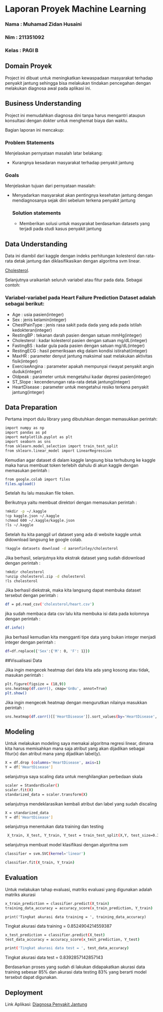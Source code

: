 # Laporan Proyek Machine Learning
### Nama : Muhamad Zidan Husaini
### Nim : 211351092
### Kelas : PAGI B

## Domain Proyek

Project ini dibuat untuk meningkatkan kewaspadaan masyarakat terhadap penyakit jantung sehingga bisa melakukan tindakan pencegahan dengan melakukan diagnosa awal pada aplikasi ini.

## Business Understanding

Project ini memudahkan diagnosa dini tanpa harus mengantri ataupun konsultasi dengan dokter untuk menghemat biaya dan waktu.

Bagian laporan ini mencakup:

### Problem Statements

Menjelaskan pernyataan masalah latar belakang:
- Kurangnya kesadaran masyarakat terhadap penyakit jantung

### Goals

Menjelaskan tujuan dari pernyataan masalah:
- Menyadarkan masyarakat akan pentingnya kesehatan jantung dengan mendiagnosanya sejak dini sebelum terkena penyakit jantung 

    ### Solution statements
    - Memberikan solusi untuk masyarakat berdasarkan datasets yang terjadi pada studi kasus penyakit jantung

## Data Understanding
Data ini diambil dari kaggle dengan indeks perhitungan kolesterol dan rata-rata detak jantung
dan diklasifikasikan dengan algoritma svm linear.

[Cholesterol](https://www.kaggle.com/datasets/aaronfinley/cholesterol).

Selanjutnya uraikanlah seluruh variabel atau fitur pada data. Sebagai contoh:  

### Variabel-variabel pada Heart Failure Prediction Dataset adalah sebagai berikut:
- Age : usia pasien(integer)
- Sex : jenis kelamin(integer)
- ChestPainType : jenis rasa sakit pada dada yang ada pada istilah kedokteran(integer)
- RestingBP : tekanan darah pasien dengan satuan mmHg(integer)
- Cholesterol : kadar kolesterol pasien dengan satuan mg/dL(integer)
- FastingBS : kadar gula pada pasien dengan satuan mg/dL(integer)
- RestingECG : hasil pemeriksaan ekg dalam kondisi istirahat(integer)
- MaxHR : parameter denyut jantung maksimal saat melakukan aktivitas fisik(integer)
- ExerciseAngina : parameter apakah mempunyai riwayat penyakit angin duduk(integer)
- Oldpeak : parameter untuk mengetahui kadar depresi pasien(integer)
- ST_Slope : kecenderungan rata-rata detak jantung(integer)
- HeartDisease : parameter untuk mengetahui resiko terkena penyakit jantung(integer)

## Data Preparation

Pertama import dulu library yang dibutuhkan dengan memasukkan perintah:

```bash
import numpy as np
import pandas as pd
import matplotlib.pyplot as plt
import seaborn as sns
from sklearn.model_selection import train_test_split
from sklearn.linear_model import LinearRegression
```

Kemudian agar dataset di dalam kaggle langsung bisa terhubung ke kaggle maka harus membuat token terlebih dahulu di akun kaggle dengan memasukan perintah : 
```bash
from google.colab import files
files.upload()
```
Setelah itu lalu masukan file token.

Berikutnya yaitu membuat direktori dengan memasukan perintah :
```bash
!mkdir -p ~/.kaggle
!cp kaggle.json ~/.kaggle
!chmod 600 ~/.kaggle/kaggle.json
!ls ~/.kaggle
```

Setelah itu kita panggil url dataset yang ada di website kaggle untuk didownload langsung ke google colab.
```bash
!kaggle datasets download -d aaronfinley/cholesterol
```

Jika berhasil, selanjutnya kita ekstrak dataset yang sudah didownload dengan perintah :
```bash
!mkdir cholesterol
!unzip cholesterol.zip -d cholesterol
!ls cholesterol
```

Jika berhasil diekstrak, maka kita langsung dapat membuka dataset tersebut dengan perintah :
```bash
df = pd.read_csv('cholesterol/heart.csv')
```

jika sudah membaca data csv lalu kita membuka isi data pada kolomnya dengan perintah :
```bash
df.info()
```

jika berhasil kemudian kita mengganti tipe data yang bukan integer menjadi integer dengan perintah :
```bash
df=df.replace({'Sex':{'M': 0, 'F': 1}})
```

##Visualisasi Data

Jika ingin mengecek heatmap dari data kita ada yang kosong atau tidak, masukan perintah :
```bash
plt.figure(figsize = (18,9))
sns.heatmap(df.corr(), cmap='GnBu', annot=True)
plt.show()
```
Jika ingin mengecek heatmap dengan mengurutkan nilainya masukkan perintah :
```bash
sns.heatmap(df.corr()[['HeartDisease']].sort_values(by='HeartDisease', ascending=False), vmin=-1, vmax=1, annot=True, cmap='GnBu')
```

## Modeling
Untuk melakukan modeling saya memakai algoritma regresi linear, dimana kita harus memisahkan mana saja atribut yang akan dijadikan sebagai fitur(x) dan atribut mana yang dijadikan label(y).
```bash
X = df.drop (columns='HeartDisease', axis=1)
Y = df['HeartDisease']
```

selanjutnya saya scaling data untuk menghilangkan perbedaan skala
```bash
scaler = StandardScaler()
scaler.fit(X)
standarized_data = scaler.transform(X)
```

selanjutnya mendeklarasikan kembali atribut dan label yang sudah discaling
```bash
X = standarized_data
Y = df['HeartDisease']
```

selanjutnya menentukan data training dan testing
```bash
 X_train, X_test, Y_train, Y_test = train_test_split(X,Y, test_size=0.3, stratify=Y, random_state=2)
```

selanjutnya membuat model klasifikasi dengan algoritma svm 
```bash
classifier = svm.SVC(kernel='linear')

classifier.fit(X_train, Y_train)
```
## Evaluation
Untuk melakukan tahap evaluasi, matriks evaluasi yang digunakan adalah matriks akurasi
```bash
x_train_prediction = classifier.predict(X_train)
training_data_accuracy = accuracy_score(x_train_prediction, Y_train)
```
```
print('Tingkat akurasi data training = ', training_data_accuracy)
```
Tingkat akurasi data training =  0.8524904214559387
```bash
x_test_prediction = classifier.predict(X_test)
test_data_accuracy = accuracy_score(x_test_prediction, Y_test)
```
```bash
print('Tingkat akurasi data test = ', test_data_accuracy)
```
Tingkat akurasi data test =  0.8392857142857143

Berdasarkan proses yang sudah di lakukan didapakatkan akurasi data training sebesar 85% dan akurasi data testing 83% yang berarti model tersebut dapat digunakan.

## Deployment
Link Aplikasi: [Diagnosa Penyakit Jantung]()

